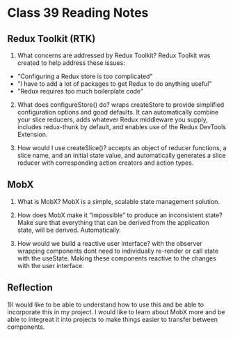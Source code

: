 
# Class 39 Reading Notes

## Redux Toolkit (RTK)

1) What concerns are addressed by Redux Toolkit? Redux Toolkit was created to help address these issues:

- "Configuring a Redux store is too complicated"
- "I have to add a lot of packages to get Redux to do anything useful"
- "Redux requires too much boilerplate code"

2) What does configureStore() do? wraps createStore to provide simplified configuration options and good defaults. It can automatically combine your slice reducers, adds whatever Redux middleware you supply, includes redux-thunk by default, and enables use of the Redux DevTools Extension.

3) How would I use createSlice()?  accepts an object of reducer functions, a slice name, and an initial state value, and automatically generates a slice reducer with corresponding action creators and action types.
   
## MobX

1) What is MobX? MobX is a simple, scalable state management solution.

2) How does MobX make it “impossible” to produce an inconsistent state? Make sure that everything that can be derived from the application state, will be derived. Automatically.

3) How would we build a reactive user interface? with the observer wrapping components dont need to individually re-render or call state with the useState. Making these components reactive to the changes with the user interface.

## Reflection

1)I would like to be able to understand how to use this and be able to incorporate this in my project. I would like to learn about MobX more and be able to integreat it into projects to make things easier to transfer between components.
